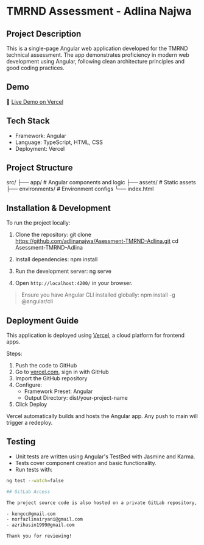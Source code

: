 # TMRND Assessment - Adlina Najwa

## Project Description

This is a single-page Angular web application developed for the TMRND technical assessment. The app demonstrates proficiency in modern web development using Angular, following clean architecture principles and good coding practices.

## Demo

🔗 [Live Demo on Vercel](https://asessment-tmrnd-adlina.vercel.app/login)

## Tech Stack

- Framework: Angular
- Language: TypeScript, HTML, CSS
- Deployment: Vercel

## Project Structure

src/
├── app/ # Angular components and logic
├── assets/ # Static assets
├── environments/ # Environment configs
└── index.html


## Installation & Development

To run the project locally:

1. Clone the repository:
git clone https://github.com/adlinanajwa/Asessment-TMRND-Adlina.git
cd Asessment-TMRND-Adlina


2. Install dependencies:
npm install



3. Run the development server:
ng serve


4. Open `http://localhost:4200/` in your browser.

> Ensure you have Angular CLI installed globally:
npm install -g @angular/cli


## Deployment Guide

This application is deployed using [Vercel](https://vercel.com), a cloud platform for frontend apps.

 Steps:
1. Push the code to GitHub
2. Go to [vercel.com](https://vercel.com), sign in with GitHub
3. Import the GitHub repository
4. Configure:
   - Framework Preset: Angular
   - Output Directory: dist/your-project-name
5. Click Deploy

Vercel automatically builds and hosts the Angular app. Any push to main will trigger a redeploy.

## Testing

- Unit tests are written using Angular's TestBed with Jasmine and Karma.
- Tests cover component creation and basic functionality.
- Run tests with:

```bash
ng test --watch=false

## GitLab Access

The project source code is also hosted on a private GitLab repository, and the following users have been granted Developer access for evaluation purposes:

- kengcc@gmail.com
- norfazlinairyani@gmail.com
- azrihasin1999@gmail.com

Thank you for reviewing!
